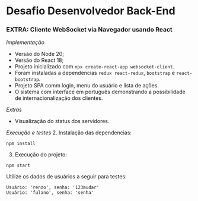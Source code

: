 # Desafio Desenvolvedor Back-End

### EXTRA: Cliente WebSocket via Navegador usando React

*Implementação*
  - Versão do Node 20;
  - Versão do React 18;
  - Projeto inicializado com `npx create-react-app websocket-client`.
  - Foram instaladas a dependencias `redux react-redux`, `bootstrap` e `react-bootstrap`.
  - Projeto SPA comm login, menu do usuário e lista de ações.
  - O sistema com interface em português demonstrando a possibilidade de internacionalização dos clientes.

*Extras*
  - Visualização do status dos servidores.

*Execução e testes*
  2. Instalação das dependencias:

```
npm install
```
  
  3. Execução do projeto:

```
npm start
```

  Utilize os dados de usuários a seguir para testes:

```
Usuário: 'renzo', senha: '123mudar'
Usuário: 'fulano', senha: 'senha'
```